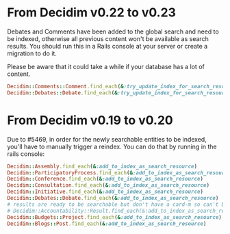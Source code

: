 # From Decidim v0.22 to v0.23
Debates and Comments have been added to the global search and need to be indexed, otherwise all previous content won't be available as search results. You should run this in a Rails console at your server or create a migration to do it.

Please be aware that it could take a while if your database has a lot of content.

```ruby
Decidim::Comments::Comment.find_each(&:try_update_index_for_search_resource)
Decidim::Debates::Debate.find_each(&:try_update_index_for_search_resource)
```

# From Decidim v0.19 to v0.20
Due to #5469, in order for the newly searchable entities to be indexed, you'll have to manually trigger a reindex. You can do that by running in the rails console:

```ruby
Decidim::Assembly.find_each(&:add_to_index_as_search_resource)
Decidim::ParticipatoryProcess.find_each(&:add_to_index_as_search_resource)
Decidim::Conference.find_each(&:add_to_index_as_search_resource)
Decidim::Consultation.find_each(&:add_to_index_as_search_resource)
Decidim::Initiative.find_each(&:add_to_index_as_search_resource)
Decidim::Debates::Debate.find_each(&:add_to_index_as_search_resource)
# results are ready to be searchable but don't have a card-m so can't be rendered
# Decidim::Accountability::Result.find_each(&:add_to_index_as_search_resource)
Decidim::Budgets::Project.find_each(&:add_to_index_as_search_resource)
Decidim::Blogs::Post.find_each(&:add_to_index_as_search_resource)